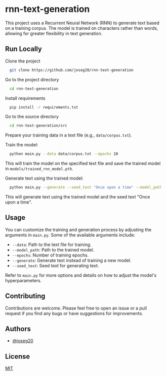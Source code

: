 
# rnn-text-generation

This project uses a Recurrent Neural Network (RNN) to generate text based on a training corpus. The model is trained on characters rather than words, allowing for greater flexibility in text generation.

## Run Locally

Clone the project

```bash
  git clone https://github.com/joseg20/rnn-text-generation
```

Go to the project directory

```bash
  cd rnn-text-generation
```

Install requirements

```bash
  pip install -r requirements.txt
```

Go to the source directory

```bash
  cd rnn-text-generation/src
```

 Prepare your training data in a text file (e.g., `data/corpus.txt`).

Train the model:
```bash
  python main.py --data data/corpus.txt --epochs 10
```

This will train the model on the specified text file and save the trained model in `models/trained_rnn_model.pth`.

Generate text using the trained model:
```bash
  python main.py --generate --seed_text "Once upon a time" --model_path models/trained_rnn_model.pth
```
This will generate text using the trained model and the seed text "Once upon a time".

## Usage

You can customize the training and generation process by adjusting the arguments in `main.py`. Some of the available arguments include:

- `--data`: Path to the text file for training.
- `--model_path`: Path to the trained model.
- `--epochs`: Number of training epochs.
- `--generate`: Generate text instead of training a new model.
- `--seed_text`: Seed text for generating text.

Refer to `main.py` for more options and details on how to adjust the model's hyperparameters.

## Contributing

Contributions are welcome. Please feel free to open an issue or a pull request if you find any bugs or have suggestions for improvements.
## Authors

- [@joseg20](https://github.com/joseg20)


## License

[MIT](https://choosealicense.com/licenses/mit/)

